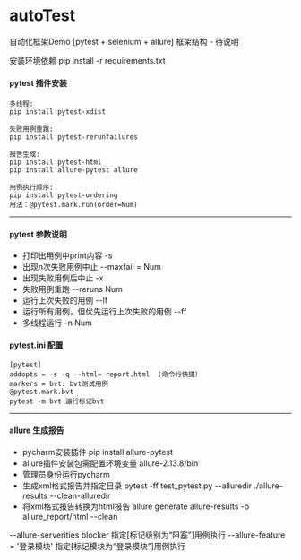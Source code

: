# autoTest
自动化框架Demo [pytest + selenium + allure]
框架结构 - 待说明

安装环境依赖 pip install -r requirements.txt

#### pytest 插件安装
    多线程:
    pip install pytest-xdist
    
    失败用例重跑:
    pip install pytest-rerunfailures 
    
    报告生成:
    pip install pytest-html 
    pip install allure-pytest allure
    
    用例执行顺序:
    pip install pytest-ordering 
    用法：@pytest.mark.run(order=Num)

---
#### pytest 参数说明

 - 打印出用例中print内容 -s
 - 出现n次失败用例中止 --maxfail = Num
 - 出现失败用例后中止 -x
 - 失败用例重跑 --reruns Num
 - 运行上次失败的用例 --lf
 - 运行所有用例，但优先运行上次失败的用例 --ff
 - 多线程运行 -n Num

#### pytest.ini 配置

    [pytest]
    addopts = -s -q --html= report.html  (命令行快捷）
    markers = bvt: bvt测试用例 
    @pytest.mark.bvt
    pytest -m bvt 运行标记bvt
---
#### allure 生成报告

 - pycharm安装插件 pip install allure-pytest
 - allure插件安装包需配置环境变量 allure-2.13.8/bin
 - 管理员身份运行pycharm
 - 生成xml格式报告并指定目录 pytest -ff test_pytest.py --alluredir ./allure-results --clean-alluredir
 - 将xml格式报告转换为html报告 allure generate allure-results -o allure_report/html --clean
 
 --allure-serverities blocker 指定[标记级别为“阻塞”]用例执行
 --allure-feature = '登录模块' 指定[标记模块为“登录模块”]用例执行
